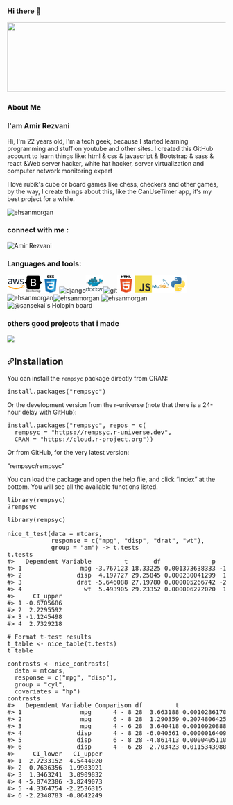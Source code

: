 ### Hi there 👋

<img height="160" width="640" src="https://user-images.githubusercontent.com/106946476/195957281-202fcf8d-1e06-4302-bcf3-8dd62c4c2529.png" style="max-width: 100%;">

<h3>About Me<h3>
  
  <h3>I'am Amir Rezvani </h3>
  
  Hi, I'm 22 years old, I'm a tech geek, because I started learning programming and stuff on youtube and other sites. I created this GitHub account to learn things like: html & css & javascript & Bootstrap & sass & react &Web server hacker, white hat hacker, server virtualization and computer network monitoring expert

I love rubik's cube or board games like chess, checkers and other games, by the way, I create things about this, like the CanUseTimer app, it's my best project for a while.
  
  <img src="https://camo.githubusercontent.com/e144edda3331c74658e64d613ebba5ec5a9653fe411cb97faf795e9e605ebfbb/68747470733a2f2f6b6f6d617265762e636f6d2f67687076632f3f757365726e616d653d656873616e6d6f7267616e266c6162656c3d50726f66696c65253230766965777326636f6c6f723d306537356236267374796c653d666c6174" alt="ehsanmorgan" data-canonical-src="https://komarev.com/ghpvc/?username=ehsanmorgan&amp;label=Profile%20views&amp;color=0e75b6&amp;style=flat" style="max-width: 100%;">
  
  <h3> connect with me : </h3>
  <img align="center" src="https://raw.githubusercontent.com/rahuldkjain/github-profile-readme-generator/master/src/images/icons/Social/linked-in-alt.svg" alt="Amir Rezvani" height="30" width="40" style="max-width: 100%;">
  
  <h3> Languages and tools: </h3>
  <img src="https://raw.githubusercontent.com/devicons/devicon/master/icons/amazonwebservices/amazonwebservices-original-wordmark.svg" alt="aws" width="40" height="40" style="max-width: 100%;"><img src="https://raw.githubusercontent.com/devicons/devicon/master/icons/bootstrap/bootstrap-plain-wordmark.svg" alt="bootstrap" width="40" height="40" style="max-width: 100%;"><img src="https://raw.githubusercontent.com/devicons/devicon/master/icons/css3/css3-original-wordmark.svg" alt="css3" width="40" height="40" style="max-width: 100%;"><img src="https://camo.githubusercontent.com/537f66454b766b0d56da91225206ebf6d28ecff24d84668d52cf9430e02460fd/68747470733a2f2f63646e2e776f726c64766563746f726c6f676f2e636f6d2f6c6f676f732f646a616e676f2e737667" alt="django" width="40" height="40" data-canonical-src="https://cdn.worldvectorlogo.com/logos/django.svg" style="max-width: 100%;"><img src="https://raw.githubusercontent.com/devicons/devicon/master/icons/docker/docker-original-wordmark.svg" alt="docker" width="40" height="40" style="max-width: 100%;"><img src="https://camo.githubusercontent.com/fbfcb9e3dc648adc93bef37c718db16c52f617ad055a26de6dc3c21865c3321d/68747470733a2f2f7777772e766563746f726c6f676f2e7a6f6e652f6c6f676f732f6769742d73636d2f6769742d73636d2d69636f6e2e737667" alt="git" width="40" height="40" data-canonical-src="https://www.vectorlogo.zone/logos/git-scm/git-scm-icon.svg" style="max-width: 100%;"><img src="https://raw.githubusercontent.com/devicons/devicon/master/icons/html5/html5-original-wordmark.svg" alt="html5" width="40" height="40" style="max-width: 100%;"><img src="https://raw.githubusercontent.com/devicons/devicon/master/icons/javascript/javascript-original.svg" alt="javascript" width="40" height="40" style="max-width: 100%;"><img src="https://raw.githubusercontent.com/devicons/devicon/master/icons/mysql/mysql-original-wordmark.svg" alt="mysql" width="40" height="40" style="max-width: 100%;"><img src="https://raw.githubusercontent.com/devicons/devicon/master/icons/python/python-original.svg" alt="python" width="40" height="40" style="max-width: 100%;">
  
  <img align="left" src="https://camo.githubusercontent.com/341d78e102d4e7f586925f73e5ce5c31945e7e7aa9eaddd812d17953304fa98e/68747470733a2f2f6769746875622d726561646d652d73746174732e76657263656c2e6170702f6170692f746f702d6c616e67733f757365726e616d653d656873616e6d6f7267616e2673686f775f69636f6e733d74727565266c6f63616c653d656e266c61796f75743d636f6d70616374" alt="ehsanmorgan" data-canonical-src="https://github-readme-stats.vercel.app/api/top-langs?username=ehsanmorgan&amp;show_icons=true&amp;locale=en&amp;layout=compact" style="max-width: 100%;">
  
  <img align="center" src="https://camo.githubusercontent.com/e870a27644145211a17f449362aa72e0a72f46a9bf971620739de4690d0d8424/68747470733a2f2f6769746875622d726561646d652d73746174732e76657263656c2e6170702f6170693f757365726e616d653d656873616e6d6f7267616e2673686f775f69636f6e733d74727565266c6f63616c653d656e" alt="ehsanmorgan" data-canonical-src="https://github-readme-stats.vercel.app/api?username=ehsanmorgan&amp;show_icons=true&amp;locale=en" style="max-width: 100%;">
  <img align="center" src="https://camo.githubusercontent.com/08cdd85d95fb38668ebdb386874c2c64cf94ae15444f2f998de575bffc4b2834/68747470733a2f2f6769746875622d726561646d652d73747265616b2d73746174732e6865726f6b756170702e636f6d2f3f757365723d656873616e6d6f7267616e26" alt="ehsanmorgan" data-canonical-src="https://github-readme-streak-stats.herokuapp.com/?user=ehsanmorgan&amp;" style="max-width: 100%;">
  
  <img src="https://camo.githubusercontent.com/826fd3ae3f0eeb4749f6ccfe158e2af63a4039b57f2fce6abf61c38ad1c0aecd/68747470733a2f2f686f6c6f70696e2e6d652f73616e73656b6169" alt="@sansekai's Holopin board" style="max-width: 100%;">

  
  <h3> others good projects that i made </h3>
  
  <img src="https://camo.githubusercontent.com/a1949f961c338af6e29e06b5f26625e4c01ad03b414cba38b546082eeff5e31c/68747470733a2f2f6769746875622d726561646d652d73746174732e76657263656c2e6170702f6170692f746f702d6c616e67732f3f757365726e616d653d73616d75656c2d64652d6f6c697665697261266c61796f75743d636f6d70616374266c616e67735f636f756e743d3130267468656d653d64617263756c61" style="max-width: 100%;">
  
  
  
  <h2 dir="auto"><a id="user-content-installation" class="anchor" aria-hidden="true" href="#installation"><svg class="octicon octicon-link" viewBox="0 0 16 16" version="1.1" width="16" height="16" aria-hidden="true"><path d="m7.775 3.275 1.25-1.25a3.5 3.5 0 1 1 4.95 4.95l-2.5 2.5a3.5 3.5 0 0 1-4.95 0 .751.751 0 0 1 .018-1.042.751.751 0 0 1 1.042-.018 1.998 1.998 0 0 0 2.83 0l2.5-2.5a2.002 2.002 0 0 0-2.83-2.83l-1.25 1.25a.751.751 0 0 1-1.042-.018.751.751 0 0 1-.018-1.042Zm-4.69 9.64a1.998 1.998 0 0 0 2.83 0l1.25-1.25a.751.751 0 0 1 1.042.018.751.751 0 0 1 .018 1.042l-1.25 1.25a3.5 3.5 0 1 1-4.95-4.95l2.5-2.5a3.5 3.5 0 0 1 4.95 0 .751.751 0 0 1-.018 1.042.751.751 0 0 1-1.042.018 1.998 1.998 0 0 0-2.83 0l-2.5 2.5a1.998 1.998 0 0 0 0 2.83Z"></path></svg></a>Installation</h2>
  
  <p dir="auto">You can install the <code>rempsyc</code> package directly from CRAN:</p>
  
  <pre>install.packages(<span class="pl-s"><span class="pl-pds">"</span>rempsyc<span class="pl-pds">"</span></span>)</pre>
  
  <p dir="auto">Or the development version from the r-universe (note that there is a
24-hour delay with GitHub):</p>
  
  <pre>install.packages(<span class="pl-s"><span class="pl-pds">"</span>rempsyc<span class="pl-pds">"</span></span>, <span class="pl-v">repos</span> <span class="pl-k">=</span> c(
  <span class="pl-v">rempsyc</span> <span class="pl-k">=</span> <span class="pl-s"><span class="pl-pds">"</span>https://rempsyc.r-universe.dev<span class="pl-pds">"</span></span>,
  <span class="pl-v">CRAN</span> <span class="pl-k">=</span> <span class="pl-s"><span class="pl-pds">"</span>https://cloud.r-project.org<span class="pl-pds">"</span></span>))</pre>
  
  <p dir="auto">Or from GitHub, for the very latest version:</p>
  
  <span class="pl-s"><span class="pl-pds">"</span>rempsyc/rempsyc<span class="pl-pds">"</span></span>
  
  <p dir="auto">You can load the package and open the help file, and click “Index” at
the bottom. You will see all the available functions listed.</p>
  
  <pre>library(<span class="pl-smi">rempsyc</span>)
?<span class="pl-smi">rempsyc</span></pre>
  
  
  <pre>library(<span class="pl-smi">rempsyc</span>)

nice_t_test(<span class="pl-v">data</span> <span class="pl-k">=</span> <span class="pl-smi">mtcars</span>,
            <span class="pl-v">response</span> <span class="pl-k">=</span> c(<span class="pl-s"><span class="pl-pds">"</span>mpg<span class="pl-pds">"</span></span>, <span class="pl-s"><span class="pl-pds">"</span>disp<span class="pl-pds">"</span></span>, <span class="pl-s"><span class="pl-pds">"</span>drat<span class="pl-pds">"</span></span>, <span class="pl-s"><span class="pl-pds">"</span>wt<span class="pl-pds">"</span></span>),
            <span class="pl-v">group</span> <span class="pl-k">=</span> <span class="pl-s"><span class="pl-pds">"</span>am<span class="pl-pds">"</span></span>) <span class="pl-k">-</span><span class="pl-k">&gt;</span> <span class="pl-smi">t.tests</span>
<span class="pl-smi">t.tests</span>
<span class="pl-c"><span class="pl-c">#</span>&gt;   Dependent Variable         t       df              p         d   CI_lower</span>
<span class="pl-c"><span class="pl-c">#</span>&gt; 1                mpg -3.767123 18.33225 0.001373638333 -1.477947 -2.2659731</span>
<span class="pl-c"><span class="pl-c">#</span>&gt; 2               disp  4.197727 29.25845 0.000230041299  1.445221  0.6417834</span>
<span class="pl-c"><span class="pl-c">#</span>&gt; 3               drat -5.646088 27.19780 0.000005266742 -2.003084 -2.8592770</span>
<span class="pl-c"><span class="pl-c">#</span>&gt; 4                 wt  5.493905 29.23352 0.000006272020  1.892406  1.0300224</span>
<span class="pl-c"><span class="pl-c">#</span>&gt;     CI_upper</span>
<span class="pl-c"><span class="pl-c">#</span>&gt; 1 -0.6705686</span>
<span class="pl-c"><span class="pl-c">#</span>&gt; 2  2.2295592</span>
<span class="pl-c"><span class="pl-c">#</span>&gt; 3 -1.1245498</span>
<span class="pl-c"><span class="pl-c">#</span>&gt; 4  2.7329218</span></pre>
  
  <pre><span class="pl-c"><span class="pl-c">#</span> Format t-test results</span>
<span class="pl-smi">t_table</span> <span class="pl-k">&lt;-</span> nice_table(<span class="pl-smi">t.tests</span>)
<span class="pl-smi">t_table</span></pre>
  
  <pre><span class="pl-smi">contrasts</span> <span class="pl-k">&lt;-</span> nice_contrasts(
  <span class="pl-v">data</span> <span class="pl-k">=</span> <span class="pl-smi">mtcars</span>,
  <span class="pl-v">response</span> <span class="pl-k">=</span> c(<span class="pl-s"><span class="pl-pds">"</span>mpg<span class="pl-pds">"</span></span>, <span class="pl-s"><span class="pl-pds">"</span>disp<span class="pl-pds">"</span></span>),
  <span class="pl-v">group</span> <span class="pl-k">=</span> <span class="pl-s"><span class="pl-pds">"</span>cyl<span class="pl-pds">"</span></span>,
  <span class="pl-v">covariates</span> <span class="pl-k">=</span> <span class="pl-s"><span class="pl-pds">"</span>hp<span class="pl-pds">"</span></span>)
<span class="pl-smi">contrasts</span>
<span class="pl-c"><span class="pl-c">#</span>&gt;   Dependent Variable Comparison df         t              p         d</span>
<span class="pl-c"><span class="pl-c">#</span>&gt; 1                mpg      4 - 8 28  3.663188 0.001028617005  3.587739</span>
<span class="pl-c"><span class="pl-c">#</span>&gt; 2                mpg      6 - 8 28  1.290359 0.207480642577  1.440495</span>
<span class="pl-c"><span class="pl-c">#</span>&gt; 3                mpg      4 - 6 28  3.640418 0.001092088865  2.147244</span>
<span class="pl-c"><span class="pl-c">#</span>&gt; 4               disp      4 - 8 28 -6.040561 0.000001640986 -4.803022</span>
<span class="pl-c"><span class="pl-c">#</span>&gt; 5               disp      6 - 8 28 -4.861413 0.000040511099 -3.288726</span>
<span class="pl-c"><span class="pl-c">#</span>&gt; 6               disp      4 - 6 28 -2.703423 0.011534398020 -1.514296</span>
<span class="pl-c"><span class="pl-c">#</span>&gt;     CI_lower   CI_upper</span>
<span class="pl-c"><span class="pl-c">#</span>&gt; 1  2.7233152  4.5444020</span>
<span class="pl-c"><span class="pl-c">#</span>&gt; 2  0.7636356  1.9983921</span>
<span class="pl-c"><span class="pl-c">#</span>&gt; 3  1.3463241  3.0909832</span>
<span class="pl-c"><span class="pl-c">#</span>&gt; 4 -5.8742386 -3.8249073</span>
<span class="pl-c"><span class="pl-c">#</span>&gt; 5 -4.3364754 -2.2536315</span>
<span class="pl-c"><span class="pl-c">#</span>&gt; 6 -2.2348783 -0.8642249</span></pre>
  
  
